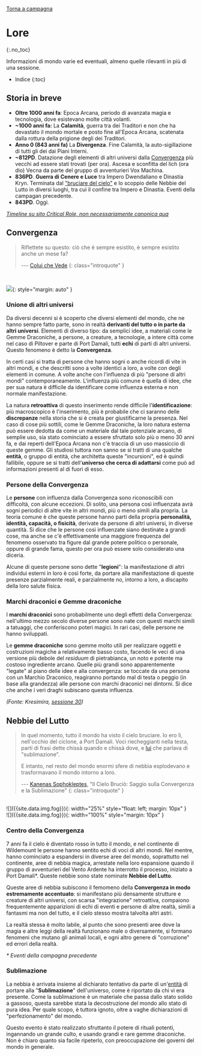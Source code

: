 [Torna a campagna]({{site.baseurl}}/xho/campaign)

# Lore
{:.no_toc}

Informazioni di mondo varie ed eventuali, almeno quelle rilevanti in più di una sessione.

- Indice
{:toc}

## Storia in breve

- **Oltre 1000 anni fa**: Epoca Arcana, periodo di avanzata magia e tecnologia, dove esistevano molte città volanti.
- **~1000 anni fa:** La **Calamità**, guerra tra dei Traditori e non che ha devastato il mondo mortale e posto fine all'Epoca Arcana, scatenata dalla rottura della prigione degli dei Traditori. 
- **Anno 0 (843 anni fa)** La **Divergenza**. Fine Calamità, la auto-sigillazione di tutti gli dei dai Piani Interni.
- **~812PD**. Datazione degli elementi di altri universi dalla [Convergenza](#convergenza) più vecchi ad essere stati trovati (per ora). Ascesa e sconfitta del lich (ora dio) Vecna da parte del gruppo di avventurieri Vox Machina.
- **836PD**. **Guerra di Cenere e Luce** tra Impero Dwendaliano e Dinastia Kryn. Terminata dal ["bruciare del cielo"](#nebbie-del-lutto) e lo scoppio delle Nebbie del Lutto in diversi luoghi, tra cui il confine tra Impero e Dinastia. Eventi della campagan precedente.
- **843PD**. Oggi.

*[Timeline su sito Critical Role, non necessariamente canonica qua](https://static.wikia.nocookie.net/criticalrole/images/c/c3/EX_timeline_800_v2.png/revision/latest/scale-to-width-down/700?cb=20211028233235)*

## Convergenza

> Riflettete su questo: ciò che è sempre esistito, è sempre esistito anche un mese fa?
>
> --- [Colui che Vede]({{site.baseurl}}/xho/npc/fog#asterius-il-tessistorie)
{: class="introquote" }

<br>

![]({{site.data.img.convergence}}){: style="margin: auto" }

### Unione di altri universi

Da diversi decenni si è scoperto che diversi elementi del mondo, che ne hanno sempre fatto parte, sono in realtà **derivanti del tutto o in parte da altri universi**. Elementi di diverso tipo: da semplici idee, a materiali come le Gemme Draconiche, a persone, a creature, a tecnologie, a intere città come nel caso di Piltover e parte di Port Damali, tutti **echi** di parti di altri universi. Questo fenomeno è detto la **Convergenza**.

In certi casi si tratta di persone che hanno sogni o anche ricordi di vite in altri mondi, e che descritti sono a volte identici a loro, a volte con degli elementi in comune. A volte anche con l'influenza di più "persone di altri mondi" contemporaneamente. L'influenza più comune è quella di idee, che per sua natura è difficile da identificare come influenza esterna e non normale manifestazione.

La natura **retroattiva** di questo inserimento rende difficile l'**identificazione**: più macroscopico è l'inserimento, più è probabile che ci saranno delle **discrepanze** nella storia che si è creata per giustificarne la presenza. Nel caso di cose più sottili, come le Gemme Draconiche, la loro natura esterna può essere dedotta da come un materiale dal tale potenziale arcano, di semplie uso, sia stato cominciato a essere sfruttato solo più o meno 30 anni fa, e dai reperti dell'Epoca Arcana non c'è traccia di un uso massiccio di queste gemme.
Gli studiosi tuttora non sanno se si tratti di una qualche **entità**, o gruppo di entità, che architetta queste "incursioni", ed è quindi fallibile, oppure se si tratti dell'**universo che cerca di adattarsi** come può ad informazioni presenti al di fuori di esso. 

### Persone della Convergenza

Le **persone** con influenza dalla Convergenza sono riconoscibili con difficoltà, con alcune eccezioni. Di solito, una persona così influenzata avrà sogni periodici di altre vite in altri mondi, più o meno simili alla propria. La teoria comune è che queste persone hanno parti della propria **personalità, identità, capacità, o fisicità**, derivate da persone di altri universi, in diverse quantità. Si dice che le persone così influenzate siano destinate a grandi cose, ma anche se c'è effettivamente una maggiore frequenza del fenomeno osservato tra figure dal grande potere politico o personale, oppure di grande fama, questo per ora può essere solo considerato una diceria.

Alcune di queste persone sono dette "**legioni**": la manifestazione di altri individui esterni in loro è così forte, da portare alla manifestazione di queste presenze parzialmente reali, e parzialmente no, intorno a loro, a discapito della loro salute fisica.

### Marchi draconici e Gemme draconiche

I **marchi draconici** sono probabilmente uno degli effetti della Convergenza: nell'ultimo mezzo secolo diverse persone sono nate con questi marchi simili a tatuaggi, che conferiscono poteri magici. In rari casi, delle persone ne hanno sviluppati.

Le **gemme draconiche** sono gemme molto utili per realizzare oggetti e costruzioni magiche a relativamente basso costo, facendo le veci di una versione più debole del *residuum* di pietrabianca, un noto e potente ma costoso ingrediente arcano. Quelle più grandi sono apparentemente "legate" al piano delle idee e alla convergenza: se toccate da una persona con un Marchio Draconico, reagiranno portando mal di testa o peggio (in base alla grandezza) alle persone con marchi draconici nei dintorni. Si dice che anche i veri draghi subiscano questa influenza.

*(Fonte: Kresimira, [sessione 30]({{site.baseurl}}/xho/sessioni#sessione-30))*

## Nebbie del Lutto

> In quel momento, tutto il mondo ha visto il cielo bruciare. Io ero lì, nell'occhio del ciclone, a Port Damali. Voci riecheggianti nella testa, parti di frasi dette chissà quando e chissà dove, e [lui]({{site.baseurl}}/xho/npc/fog#asterius-il-tessistorie) che parlava di "sublimazione".
>
> E intanto, nel resto del mondo enormi sfere di nebbia esplodevano e trasformavano il mondo intorno a loro.
>
> --- [Kanenas Sophokleptes]({{site.baseurl}}/xho/npc/dwendalian#kanenas), "Il Cielo Bruciò: Saggio sulla Convergenza e la Sublimazione"
{: class="introquote" }

<br>

<div class="nomobile" markdown="1">
![]({{site.data.img.fog}}){: width="25%" style="float: left; margin: 10px" }
</div>
<div class="mobileonly" markdown="1">
![]({{site.data.img.fog}}){: width="100%" style="margin: 10px" }
</div>

### Centro della Convergenza

7 anni fa il cielo è diventato rosso in tutto il mondo, e nel continente di Wildemount le persone hanno sentito echi di voci di altri mondi. Nel mentre, hanno cominciato a espandersi in diverse aree del mondo, soprattutto nel continente, aree di nebbia magica, arrestate nella loro espansione quando il gruppo di avventurieri del Vento Ardente ha interrotto il processo, iniziato a Port Damali*. Queste nebbie sono state nominate **Nebbie del Lutto**.

Queste aree di nebbia subiscono il femomeno della **Convergenza in modo estremamente accentuato**: si manifestano più densamente strutture e creature di altri universi, con scarsa "integrazione" retroattiva, compaiono frequentemente apparizioni di echi di eventi e persone di altre realtà, simili a fantasmi ma non del tutto, e il cielo stesso mostra talvolta altri astri.

La realtà stessa è molto labile, al punto che sono presenti aree dove la magia e altre leggi della realtà funzionano male o diversamente, si formano fenomeni che mutano gli animali locali, e ogni altro genere di "corruzione" ed errori della realtà.

*\* Eventi della campagna precedente*

### Sublimazione

La nebbia è arrivata insieme al dichiarato tentativo da parte di un'[entità]({{site.baseurl}}/xho/npc/fog#asterius-il-tessistorie) di portare alla "**Sublimazione**" dell'universo, come è riportato da chi vi era presente. Come la sublimazione è un materiale che passa dallo stato solido a gassoso, questa sarebbe stata la decostruzione del mondo allo stato di pura idea. Per quale scopo, è tuttora ignoto, oltre a vaghe dichiarazioni di "perfezionamento" del mondo.

Questo evento è stato realizzato sfruttanto il potere di rituali potenti, ingannando un grande culto, e usando grandi e rare gemme draconiche. Non è chiaro quanto sia facile ripeterlo, con preoccupazione dei governi del mondo in generale.